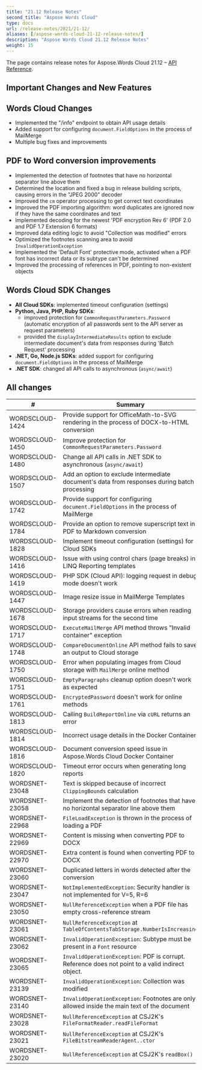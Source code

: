 ```yaml
---
title: "21.12 Release Notes"
second_title: "Aspose Words Cloud"
type: docs
url: /release-notes/2021/21-12/
aliases: [/aspose-words-cloud-21-12-release-notes/]
description: "Aspose Words Cloud 21.12 Release Notes"
weight: 15
---
```


The page contains release notes for Aspose.Words Cloud 21.12 – [API Reference](https://apireference.aspose.cloud/words/).

## Important Changes and New Features

## Words Cloud Changes

- Implemented the "/info" endpoint to obtain API usage details
- Added support for configuring `document.FieldOptions` in the process of MailMerge
- Multiple bug fixes and improvements

## PDF to Word conversion improvements

- Implemented the detection of footnotes that have no horizontal separator line above them
- Determined the location and fixed a bug in release building scripts, causing errors in the "JPEG 2000" decoder
- Improved the `cm` operator processing to get correct text coordinates
- Improved the PDF importing algorithm: word duplicates are ignored now if they have the same coordinates and text
- Implemented decoding for the newest 'PDF encryption Rev 6' (PDF 2.0 and PDF 1.7 Extension 6 formats)
- Improved data editing logic to avoid "Collection was modified" errors
- Optimized the footnotes scanning area to avoid `InvalidOperationException`
- Implemented the 'Default Font' protective mode, activated when a PDF font has incorrect data or its subtype can't be determined
- Improved the processing of references in PDF, pointing to non-existent objects

## Words Cloud SDK Changes

- **All Cloud SDKs**: implemented timeout configuration (settings)
- **Python, Java, PHP, Ruby SDKs**:
    - improved protection for `CommonRequestParameters.Password` (automatic encryption of all passwords sent to the API server as request parameters)
    - provided the `displayIntermediateResults` option to exclude intermediate document's data from responses during 'Batch Request' processing
- **.NET, Go, Node.js SDKs**: added support for configuring `document.FieldOptions` in the process of MailMerge
- **.NET SDK**: changed all API calls to asynchronous (`async/await`)

## All changes

| #               | Summary                                                                                       | Category    |
|-----------------|-----------------------------------------------------------------------------------------------|-------------|
| WORDSCLOUD-1424 | Provide support for OfficeMath-to-SVG rendering in the process of DOCX-to-HTML conversion     | New Feature |
| WORDSCLOUD-1450 | Improve protection for `CommonRequestParameters.Password`                                     | New Feature |
| WORDSCLOUD-1480 | Change all API calls in .NET SDK to asynchronous (`async/await`)                              | New Feature |
| WORDSCLOUD-1507 | Add an option to exclude intermediate document's data from responses during batch processing  | New Feature |
| WORDSCLOUD-1742 | Provide support for configuring `document.FieldOptions` in the process of MailMerge           | New Feature |
| WORDSCLOUD-1784 | Provide an option to remove superscript text in PDF to Markdown conversion                    | New Feature |
| WORDSCLOUD-1828 | Implement timeout configuration (settings) for Cloud SDKs                                     | New Feature |
| WORDSCLOUD-1416 | Issue with using control chars (page breaks) in LINQ Reporting templates                      | Bug         |
| WORDSCLOUD-1419 | PHP SDK (Cloud API): logging request in debug mode doesn't work                               | Bug         |
| WORDSCLOUD-1447 | Image resize issue in MailMerge Templates                                                     | Bug         |
| WORDSCLOUD-1678 | Storage providers cause errors when reading input streams for the second time                 | Bug         |
| WORDSCLOUD-1717 | `ExecuteMailMerge` API method throws "Invalid container" exception                            | Bug         |
| WORDSCLOUD-1748 | `CompareDocumentOnline` API method fails to save an output to Cloud storage                   | Bug         |
| WORDSCLOUD-1750 | Error when populating images from Cloud storage with `MailMerge` online method                | Bug         |
| WORDSCLOUD-1751 | `EmptyParagraphs` cleanup option doesn't work as expected                                     | Bug         |
| WORDSCLOUD-1761 | `EncryptedPassword` doesn't work for online methods                                           | Bug         |
| WORDSCLOUD-1813 | Calling `BuildReportOnline` via `cURL` returns an error                                       | Bug         |
| WORDSCLOUD-1814 | Incorrect usage details in the Docker Container                                               | Bug         |
| WORDSCLOUD-1816 | Document conversion speed issue in Aspose.Words Cloud Docker Container                        | Bug         |
| WORDSCLOUD-1820 | Timeout error occurs when generating long reports                                             | Bug         |
| WORDSNET-23048  | Text is skipped because of incorrect `ClippingBounds` calculation                             | Bug         |
| WORDSNET-23058  | Implement the detection of footnotes that have no horizontal separator line above them        | Task        |
| WORDSNET-22968  | `FileLoadException` is thrown in the process of loading a PDF                                 | Bug         |
| WORDSNET-22969  | Content is missing when converting PDF to DOCX                                                | Bug         |
| WORDSNET-22970  | Extra content is found when converting PDF to DOCX                                            | Bug         |
| WORDSNET-23060  | Duplicated letters in words detected after the conversion                                     | Bug         |
| WORDSNET-23047  | `NotImplementedException`: Security handler is not implemented for V=5, R=6                   | Bug         |
| WORDSNET-23050  | `NullReferenceException` when a PDF file has empty cross-reference stream                     | Bug         |
| WORDSNET-23061  | `NullReferenceException` at `TableOfContentsTabStorage.NumberIsIncreasing`                    | Bug         |
| WORDSNET-23062  | `InvalidOperationException`: Subtype must be present in a `Font` resource                     | Bug         |
| WORDSNET-23065  | `InvalidOperationException`: PDF is corrupt. Reference does not point to a valid indirect object. | Bug     |
| WORDSNET-23139  | `InvalidOperationException`: Collection was modified                                          | Bug         |
| WORDSNET-23140  | `InvalidOperationException`: Footnotes are only allowed inside the main text of the document  | Bug         |
| WORDSNET-23028  | `NullReferenceException` at CSJ2K's `FileFormatReader.readFileFormat`                         | Bug         |
| WORDSNET-23021  | `NullReferenceException` at CSJ2K's `FileBitstreamReaderAgent..ctor`                          | Bug         |
| WORDSNET-23020  | `NullReferenceException` at CSJ2K's `readBox()`                                               | Bug         |

